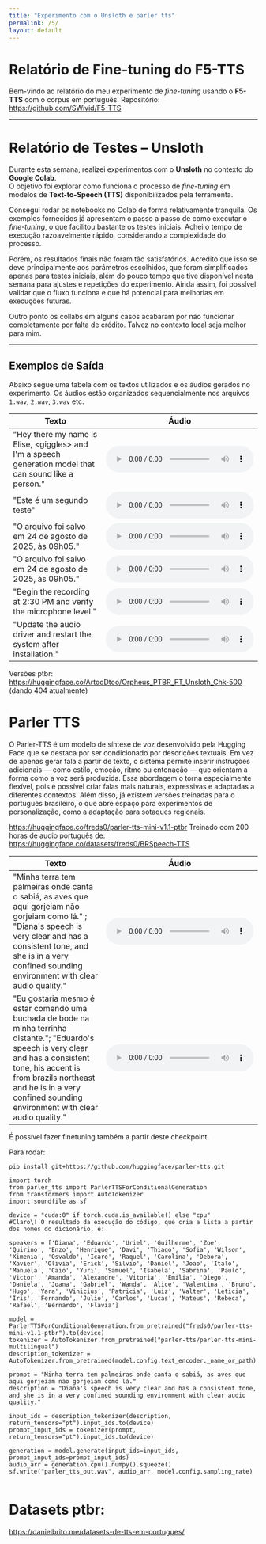 ```yaml
---
title: "Experimento com o Unsloth e parler tts"
permalink: /5/
layout: default
---
```


<style>
  .wrapper,
  .markdown-body, .inner, #main_content {
    max-width: 90% !important;
    padding: 1rem 2rem !important;
  }
  .markdown-body table {
    width: 100%;
    border-collapse: collapse;
    margin-bottom: 1rem;
  }
  .markdown-body th,
  .markdown-body td {
    border: 1px solid #ccc;
    padding: 0.5rem;
  }
  .markdown-body th {
    background: #f5f5f5;
    text-align: left;
  }
  .experiment-image, 
  .markdown-body img {
    display: block;
    margin: 1.5rem auto;
    max-width: 90%;
    border: 1px solid #ddd;
    border-radius: 6px;
  }
</style>

# Relatório de Fine-tuning do F5-TTS

Bem-vindo ao relatório do meu experimento de *fine-tuning* usando o **F5-TTS** com o corpus em português. Repositório: https://github.com/SWivid/F5-TTS

---


# Relatório de Testes – Unsloth

Durante esta semana, realizei experimentos com o **Unsloth** no contexto do **Google Colab**.  
O objetivo foi explorar como funciona o processo de *fine-tuning* em modelos de **Text-to-Speech (TTS)** disponibilizados pela ferramenta.  

Consegui rodar os notebooks no Colab de forma relativamente tranquila. Os exemplos fornecidos já apresentam o passo a passo de como executar o *fine-tuning*, o que facilitou bastante os testes iniciais. Achei o tempo de execução razoavelmente rápido, considerando a complexidade do processo.  

Porém, os resultados finais não foram tão satisfatórios. Acredito que isso se deve principalmente aos parâmetros escolhidos, que foram simplificados apenas para testes iniciais, além do pouco tempo que tive disponível nesta semana para ajustes e repetições do experimento. Ainda assim, foi possível validar que o fluxo funciona e que há potencial para melhorias em execuções futuras.  

Outro ponto os collabs em alguns casos acabaram por não funcionar completamente por falta de crédito. Talvez no contexto local seja melhor para mim.

---

## Exemplos de Saída

Abaixo segue uma tabela com os textos utilizados e os áudios gerados no experimento. Os áudios estão organizados sequencialmente nos arquivos `1.wav`, `2.wav`, `3.wav` etc.

| Texto | Áudio |
|-------|-------|
|"Hey there my name is Elise, \<giggles\> and I'm a speech generation model that can sound like a person."| <audio controls src="../audios/experimento_finetune_unsloth/1.wav"></audio>  |
|"Este é um segundo teste"    | <audio controls src="../audios/experimento_finetune_unsloth/2.wav"></audio>  |
|"O arquivo foi salvo em 24 de agosto de 2025, às 09h05."    | <audio controls src="../audios/experimento_finetune_unsloth/3.wav"></audio>  |
|"O arquivo foi salvo em 24 de agosto de 2025, às 09h05."    | <audio controls src="../audios/experimento_finetune_unsloth/4.wav"></audio>  |
|"Begin the recording at 2:30 PM and verify the microphone level."    | <audio controls src="../audios/experimento_finetune_unsloth/5.wav"></audio>  |
|"Update the audio driver and restart the system after installation."    | <audio controls src="../audios/experimento_finetune_unsloth/6.wav"></audio>  |



Versões ptbr:
  https://huggingface.co/ArtooDtoo/Orpheus_PTBR_FT_Unsloth_Chk-500 (dando 404 atualmente)



# Parler TTS
O Parler-TTS é um modelo de síntese de voz desenvolvido pela Hugging Face que se destaca por ser condicionado por descrições textuais. Em vez de apenas gerar fala a partir de texto, o sistema permite inserir instruções adicionais — como estilo, emoção, ritmo ou entonação — que orientam a forma como a voz será produzida. Essa abordagem o torna especialmente flexível, pois é possível criar falas mais naturais, expressivas e adaptadas a diferentes contextos. Além disso, já existem versões treinadas para o português brasileiro, o que abre espaço para experimentos de personalização, como a adaptação para sotaques regionais.


https://huggingface.co/freds0/parler-tts-mini-v1.1-ptbr
Treinado com 200 horas de audio português de:  https://huggingface.co/datasets/freds0/BRSpeech-TTS




| Texto | Áudio |
|-------|-------|
|"Minha terra tem palmeiras onde canta o sabiá, as aves que aqui gorjeiam não gorjeiam como lá." ; "Diana's speech is very clear and has a consistent tone, and she is in a very confined sounding environment with clear audio quality."| <audio controls src="../audios/experimento_parlertts/1.wav"></audio>  |
|"Eu gostaria mesmo é estar comendo uma buchada de bode na minha terrinha distante."; "Eduardo's speech is very clear and has a consistent tone, his accent is from brazils northeast and he is in a very confined sounding environment with clear audio quality."| <audio controls src="../audios/experimento_parlertts/2.wav"></audio>  |

É possível fazer finetuning também a partir deste checkpoint.


Para rodar:

``` install
pip install git+https://github.com/huggingface/parler-tts.git
```


``` script
import torch
from parler_tts import ParlerTTSForConditionalGeneration
from transformers import AutoTokenizer
import soundfile as sf

device = "cuda:0" if torch.cuda.is_available() else "cpu"
#Claro\! O resultado da execução do código, que cria a lista a partir dos nomes do dicionário, é:

speakers = ['Diana', 'Eduardo', 'Uriel', 'Guilherme', 'Zoe', 'Quirino', 'Enzo', 'Henrique', 'Davi', 'Thiago', 'Sofia', 'Wilson', 'Ximenia', 'Osvaldo', 'Icaro', 'Raquel', 'Carolina', 'Debora', 'Xavier', 'Olivia', 'Erick', 'Silvio', 'Daniel', 'Joao', 'Italo', 'Manuela', 'Caio', 'Yuri', 'Samuel', 'Isabela', 'Sabrina', 'Paulo', 'Victor', 'Amanda', 'Alexandre', 'Vitoria', 'Emilia', 'Diego', 'Daniela', 'Joana', 'Gabriel', 'Wanda', 'Alice', 'Valentina', 'Bruno', 'Hugo', 'Yara', 'Vinicius', 'Patricia', 'Luiz', 'Valter', 'Leticia', 'Iris', 'Fernando', 'Julio', 'Carlos', 'Lucas', 'Mateus', 'Rebeca', 'Rafael', 'Bernardo', 'Flavia']

model = ParlerTTSForConditionalGeneration.from_pretrained("freds0/parler-tts-mini-v1.1-ptbr").to(device)
tokenizer = AutoTokenizer.from_pretrained("parler-tts/parler-tts-mini-multilingual")
description_tokenizer = AutoTokenizer.from_pretrained(model.config.text_encoder._name_or_path)

prompt = "Minha terra tem palmeiras onde canta o sabiá, as aves que aqui gorjeiam não gorjeiam como lá."
description = "Diana's speech is very clear and has a consistent tone, and she is in a very confined sounding environment with clear audio quality."

input_ids = description_tokenizer(description, return_tensors="pt").input_ids.to(device)
prompt_input_ids = tokenizer(prompt, return_tensors="pt").input_ids.to(device)

generation = model.generate(input_ids=input_ids, prompt_input_ids=prompt_input_ids)
audio_arr = generation.cpu().numpy().squeeze()
sf.write("parler_tts_out.wav", audio_arr, model.config.sampling_rate)


```




# Datasets ptbr:

https://danielbrito.me/datasets-de-tts-em-portugues/